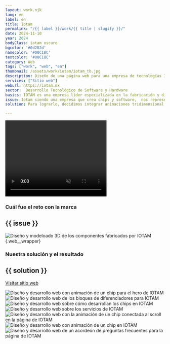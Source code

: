```yaml
---
layout: work.njk 
lang: en
label: en
title: Iotam
permalink: "/{{ label }}/work/{{ title | slugify }}/"
date: 2024-11-10
year: 2024
bodyClass: iotam oscuro
bgcolor: '#0d282d'
namecolor: '#00C18C'
textcolor: '#00C18C'
category: Web
tags: ["work", "web", "en"]
thumbnail: /assets/work/iotam/iotam_tb.jpg
description: Diseño de una página web para una empresa de tecnologías IOT
services: ["Sitio web"]
weburl: https://iotam.mx
sector:  Desarrollo Tecnológico de Software y Hardware
basics: IOTAM es una empresa líder especializada en la fabricación y diseño de soluciones de hardware IoT de última generación. Su misión es empoderar a las empresas proporcionando herramientas tecnológicas avanzadas que mejoran la gestión de recursos, mitigan los riesgos y permiten la toma de decisiones basada en datos.
issue: Iotam siendo una empresa que crea chips y software,  nos representó un reto en la forma en como debíamos de presentar los contenidos. Como con cualquier sitio, debía ser intuitivo y fácil de comprender, pero además debía proyectar un grado de modernidad y tecnología.
solution: Para lograrlo, decidimos integrar animaciones tridimensional, las cuales llevamos a cabo con la creación de modelos 3D de sus gabinetes y componentes reales. Tras generar la animación, vinculamos los fotogramas al movimiento del scroll cuando el usuario navega el sitio, a fin de brindarle un toque distintivo mientras se consume la información de los servicios de IOTAM. Por último, la estructura se maneja mediante bloques o recuadros con bordes redondeados, en alusión a su identidad y a los nodos que integran los chips.

---
```


<div class="column__1 web__wrapper">
    <video width="320" height="240" autoplay muted playsinline loop x-webkit-airplay="allow">
        <source src="/assets/work/iotam/iotam_chip_hero_b.mp4" type="video/mp4">
        Tu navegador no logró reproducir este video, considera actualizarlo a una versión más reciente
    </video>
</div>

<div class="column__2 web__wrapper">
    <div class="col__left">
        <h3>Cuál fue el reto con la marca</h3>
    </div>
    <div class="col__right">
        <h2>{{ issue }}</h2>
    </div>
</div>

![Diseño y modeloado 3D de los componentes fabricados por IOTAM](/assets/work/iotam/iotam_portada.jpg){.web__wrapper}

<div class="column__2 work__column__2 web__wrapper">
    <div class="col__left">
        <h3>Nuestra solución y el resultado</h3>
    </div>
    <div class="col__right">
        <h2>{{ solution }}</h2>
        <a class="btn btn__no__arrows" style="background-color:{{textcolor}}; color: {{bgcolor}};" href="{{ weburl }}" target="_blank">Visitar sitio web</a>
    </div>
</div>

![Diseño y desarrollo web con animación de un chip para el hero de IOTAM](/assets/work/iotam/iotam_web1.jpg)
![Diseño y desarrollo web de los bloques de diferenciadores para IOTAM](/assets/work/iotam/iotam_web2.jpg)
![Diseño y desarrollo web sobre cómo desarrollan los chips en IOTAM](/assets/work/iotam/iotam_web3.jpg)
![Diseño y desarrollo web sobre los servicios de IOTAM](/assets/work/iotam/iotam_web4.jpg)
![Diseño y desarrollo web con la animación de un chip conectada al scroll en la página de IOTAM](/assets/work/iotam/iotam_web5.jpg)
![Diseño y desarrollo web con animación de un chip en IOTAM](/assets/work/iotam/iotam_web6.jpg)
![Diseño y desarrollo web de un acordeón de preguntas frecuentes para la página de IOTAM](/assets/work/iotam/iotam_web7.jpg)